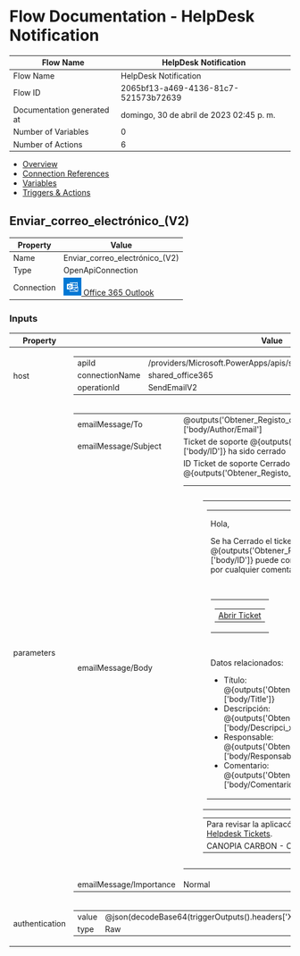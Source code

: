 ﻿# Flow Documentation \- HelpDesk Notification

| Flow Name                  | HelpDesk Notification                    |
| -------------------------- | ---------------------------------------- |
| Flow Name                  | HelpDesk Notification                    |
| Flow ID                    | 2065bf13\-a469\-4136\-81c7\-521573b72639 |
| Documentation generated at | domingo, 30 de abril de 2023 02:45 p. m. |
| Number of Variables        | 0                                        |
| Number of Actions          | 6                                        |

- [Overview](../index-HelpDesk-Notification(2065bf13-a469-4136-81c7-521573b72639).md)
- [Connection References](../connections-HelpDesk-Notification(2065bf13-a469-4136-81c7-521573b72639).md)
- [Variables](../variables-HelpDesk-Notification(2065bf13-a469-4136-81c7-521573b72639).md)
- [Triggers & Actions](../triggersactions-HelpDesk-Notification(2065bf13-a469-4136-81c7-521573b72639).md)

## Enviar\_correo\_electrónico\_(V2)

| Property   | Value                                                                                                  |
| ---------- | ------------------------------------------------------------------------------------------------------ |
| Name       | Enviar\_correo\_electrónico\_(V2)                                                                      |
| Type       | OpenApiConnection                                                                                      |
| Connection | [![office365](../office36532.png) Office 365 Outlook](https://docs.microsoft.com/connectors/office365) |

### Inputs

| Property       | Value                                                                                                                                                                                                                                                                                                                                                                                                                                                                                                                                                                                                                                                                                                                                                                                                                                                                                                                                                                                                                                                                                                                                                                                                                                                                                                                                                                                                                                                                                                                                                                                                                                                                                                                                                                                                                                                                                                                                                                                                                                                                                                                                                                                                                                                                                                                                                                                                                                                                                                                                                                                                                                                                                                                                                                                                                                                                                                                                                                                                                                                                                                                                                                                                                                                                                                                                                                                                                                                                                                                                                                                                                                                                                                                                                                                                                                                                                                                                                                                                                                                                                                                                                                                                                                                                                                                                                                                                                                                                                                                                                                                                                                                                                                                                                                                                                                                                                                                                                                                                                                                                                                                                                                                                                                                                                                                                                                                                                                                                                                                                                                                                                                                                                                                                                                                                                                                                                                                                                                                                                                                                                                                                                                                                                                                                                                                                                                                                                                                                                                                                                                                                                                                                                                                                                                                                                                                                                                                                                                                                                                                                                                                                                                                                                                                                                                                                                                                                                                                                                                                                                                                                                                                                                                                                                                                                                                                                                                                                                                                                                                                                                                                                                                                                                                                                                                                                                                                                                                                                                                                                                                                                                                                                       |
| -------------- | --------------------------------------------------------------------------------------------------------------------------------------------------------------------------------------------------------------------------------------------------------------------------------------------------------------------------------------------------------------------------------------------------------------------------------------------------------------------------------------------------------------------------------------------------------------------------------------------------------------------------------------------------------------------------------------------------------------------------------------------------------------------------------------------------------------------------------------------------------------------------------------------------------------------------------------------------------------------------------------------------------------------------------------------------------------------------------------------------------------------------------------------------------------------------------------------------------------------------------------------------------------------------------------------------------------------------------------------------------------------------------------------------------------------------------------------------------------------------------------------------------------------------------------------------------------------------------------------------------------------------------------------------------------------------------------------------------------------------------------------------------------------------------------------------------------------------------------------------------------------------------------------------------------------------------------------------------------------------------------------------------------------------------------------------------------------------------------------------------------------------------------------------------------------------------------------------------------------------------------------------------------------------------------------------------------------------------------------------------------------------------------------------------------------------------------------------------------------------------------------------------------------------------------------------------------------------------------------------------------------------------------------------------------------------------------------------------------------------------------------------------------------------------------------------------------------------------------------------------------------------------------------------------------------------------------------------------------------------------------------------------------------------------------------------------------------------------------------------------------------------------------------------------------------------------------------------------------------------------------------------------------------------------------------------------------------------------------------------------------------------------------------------------------------------------------------------------------------------------------------------------------------------------------------------------------------------------------------------------------------------------------------------------------------------------------------------------------------------------------------------------------------------------------------------------------------------------------------------------------------------------------------------------------------------------------------------------------------------------------------------------------------------------------------------------------------------------------------------------------------------------------------------------------------------------------------------------------------------------------------------------------------------------------------------------------------------------------------------------------------------------------------------------------------------------------------------------------------------------------------------------------------------------------------------------------------------------------------------------------------------------------------------------------------------------------------------------------------------------------------------------------------------------------------------------------------------------------------------------------------------------------------------------------------------------------------------------------------------------------------------------------------------------------------------------------------------------------------------------------------------------------------------------------------------------------------------------------------------------------------------------------------------------------------------------------------------------------------------------------------------------------------------------------------------------------------------------------------------------------------------------------------------------------------------------------------------------------------------------------------------------------------------------------------------------------------------------------------------------------------------------------------------------------------------------------------------------------------------------------------------------------------------------------------------------------------------------------------------------------------------------------------------------------------------------------------------------------------------------------------------------------------------------------------------------------------------------------------------------------------------------------------------------------------------------------------------------------------------------------------------------------------------------------------------------------------------------------------------------------------------------------------------------------------------------------------------------------------------------------------------------------------------------------------------------------------------------------------------------------------------------------------------------------------------------------------------------------------------------------------------------------------------------------------------------------------------------------------------------------------------------------------------------------------------------------------------------------------------------------------------------------------------------------------------------------------------------------------------------------------------------------------------------------------------------------------------------------------------------------------------------------------------------------------------------------------------------------------------------------------------------------------------------------------------------------------------------------------------------------------------------------------------------------------------------------------------------------------------------------------------------------------------------------------------------------------------------------------------------------------------------------------------------------------------------------------------------------------------------------------------------------------------------------------------------------------------------------------------------------------------------------------------------------------------------------------------------------------------------------------------------------------------------------------------------------------------------------------------------------------------------------------------------------------------------------------------------------------------------------------------------------------------------------------------------------------------------------------------------------------------------------------------------------------------- |
| host           | <table><tr><td>apiId</td><td>/providers/Microsoft.PowerApps/apis/shared_office365</td></tr><tr><td>connectionName</td><td>shared_office365</td></tr><tr><td>operationId</td><td>SendEmailV2</td></tr></table>                                                                                                                                                                                                                                                                                                                                                                                                                                                                                                                                                                                                                                                                                                                                                                                                                                                                                                                                                                                                                                                                                                                                                                                                                                                                                                                                                                                                                                                                                                                                                                                                                                                                                                                                                                                                                                                                                                                                                                                                                                                                                                                                                                                                                                                                                                                                                                                                                                                                                                                                                                                                                                                                                                                                                                                                                                                                                                                                                                                                                                                                                                                                                                                                                                                                                                                                                                                                                                                                                                                                                                                                                                                                                                                                                                                                                                                                                                                                                                                                                                                                                                                                                                                                                                                                                                                                                                                                                                                                                                                                                                                                                                                                                                                                                                                                                                                                                                                                                                                                                                                                                                                                                                                                                                                                                                                                                                                                                                                                                                                                                                                                                                                                                                                                                                                                                                                                                                                                                                                                                                                                                                                                                                                                                                                                                                                                                                                                                                                                                                                                                                                                                                                                                                                                                                                                                                                                                                                                                                                                                                                                                                                                                                                                                                                                                                                                                                                                                                                                                                                                                                                                                                                                                                                                                                                                                                                                                                                                                                                                                                                                                                                                                                                                                                                                                                                                                                                                                                                               |
| parameters     | <table><tr><td>emailMessage/To</td><td>@outputs('Obtener_Registo_de_lista_HelpDesk_Tickets')?['body/Author/Email']</td></tr><tr><td>emailMessage/Subject</td><td>Ticket de soporte @{outputs('Obtener_Registo_de_lista_HelpDesk_Tickets')?['body/ID']} ha sido cerrado</td></tr><tr><td>emailMessage/Body</td><td><html> <head> <meta name="viewport" content="width=device-width, initial-scale=1.0"/> <meta http-equiv="Content-Type" content="text/html; charset=UTF-8" /> <title>Notificación Ticket de soporte</title> <style> /* ------------------------------------- RESETS GLOBALES ------------------------------------- */ /*todos los estilos van aquí*/ img { border: none; -ms-interpolation-mode: bicubic; max-width: 100%; } body { background-color: #F6F6F6; font-family: sans-serif; -webkit-font-smoothing: antialiased; font-size: 14px; line-height: 1.4; margin: 0; padding: 0; -ms-text-size-adjust: 100%; -webkit-text-size-adjust: 100%; } table { border-collapse: separate; mso-table-lspace: 0pt; mso-table-rspace: 0pt; width: 100%; } table td { font-family: sans-serif; font-size: 14px; vertical-align: top; } /* ------------------------------------- BODY & CONTAINER ------------------------------------- */ .body { background-color: #F6F6F6; width: 100%; } /* Set max-width, y haz que se muestre como un bloque para que se estire automáticamente a ese ancho, pero también se encogerá en un teléfono o similares */ .container { display: block; margin: 0 auto !important; /* lo centra */ max-width: 580px; padding: 10px; width: 580px; } /* Este también debería ser un elemento de bloque, para que llene el 100% del .container*/ .content { box-sizing: border-box; display: block; margin: 0 auto; max-width: 580px; padding: 10px; } /* ------------------------------------- HEADER, FOOTER, MAIN ------------------------------------- */ .main { background: #FFFFFF; border-radius: 3px; width: 100%; } .wrapper { box-sizing: border-box; padding: 20px; } .content-block { padding-bottom: 10px; padding-top: 10px; } .footer { clear: both; margin-top: 10px; text-align: center; width: 100%; } .footer td, .footer p, .footer span, .footer a { color: #999999; font-size: 12px; text-align: center; } /* ------------------------------------- TIPOGRAFÍA ------------------------------------- */ h1, h2, h3, h4 { color: #000000; font-family: sans-serif; font-weight: 400; line-height: 1.4; margin: 0; margin-bottom: 30px; } h1 { font-size: 35px; font-weight: 300; text-align: center; text-transform: capitalize; } p, ul, ol { font-family: sans-serif; font-size: 14px; font-weight: normal; margin: 0; margin-bottom: 15px; } p li, ul li, ol li { list-style-position: inside; margin-left: 5px; } a { color: #3498DB; text-decoration: underline; } /* ------------------------------------- BOTONES ------------------------------------- */ .btn { box-sizing: border-box; width: 100%; } .btn > tbody > tr > td { padding-bottom: 15px; } .btn table { width: auto; } .btn table td { background-color: #FFFFFF; border-radius: 5px; text-align: center; } .btn a { background-color: #3DB87B; border: solid 1px #3DB87B; border-radius: 5px; box-sizing: border-box; color: #3DB87B; cursor: pointer; display: inline-block; font-size: 14px; font-weight: bold; margin: 0; padding: 12px 25px; text-decoration: none; text-transform: capitalize; } .btn-primary table td { background-color: #3DB87B; } .btn-primary a { background-color: #3DB87B; border-color: #3DB87B; color: #FFFFFF; } /* ------------------------------------- OTROS ESTILOS ÚTILES ------------------------------------- */ .last { margin-bottom: 0; } .first { margin-top: 0; } .align-center { text-align: center; } .align-right { text-align: right; } .align-left { text-align: left; } .clear { clear: both; } .mt0 { margin-top: 0; } .mb0 { margin-bottom: 0; } .preheader { color: transparent; display: none; height: 0; max-height: 0; max-width: 0; opacity: 0; overflow: hidden; mso-hide: all; visibility: hidden; width: 0; } .powered-by a { text-decoration: none; } hr { border: 0; border-bottom: 1px solid #F6F6F6; margin: 20px 0; } /* ------------------------------------- ESTILOS RESPONSIVOS PARA MÓBILES ------------------------------------- */ @media only screen and (max-width: 620px) { table.body h1 { font-size: 28px !important; margin-bottom: 10px !important; } table.body p, table.body ul, table.body ol, table.body td, table.body span, table.body a { font-size: 16px !important; } table.body .wrapper, table.body .article { padding: 10px !important; } table.body .content { padding: 0 !important; } table.body .container { padding: 0 !important; width: 100% !important; } table.body .main { border-left-width: 0 !important; border-radius: 0 !important; border-right-width: 0 !important; } table.body .btn table { width: 100% !important; } table.body .btn a { width: 100% !important; } table.body .img-responsive { height: auto !important; max-width: 100% !important; width: auto !important; } } /* ------------------------------------- CONSERVAR ESTOS ESTILOS EN HEAD ------------------------------------- */ @media all { .ExternalClass { width: 100%; } .ExternalClass, .ExternalClass p, .ExternalClass span, .ExternalClass font, .ExternalClass td, .ExternalClass div { line-height: 100%; } .apple-link a { color: inherit !important; font-family: inherit !important; font-size: inherit !important; font-weight: inherit !important; line-height: inherit !important; text-decoration: none !important; } #MessageViewBody a { color: inherit; text-decoration: none; font-size: inherit; font-family: inherit; font-weight: inherit; line-height: inherit; } .btn-primary table td:hover { background-color: #127531 !important; } .btn-primary a:hover { background-color: #127531 !important; border-color: #127531 !important; } } </style> </head> <body> <span class="preheader">ID Ticket de soporte Cerrado @{outputs('Obtener_Registo_de_lista_HelpDesk_Tickets')?['body/ID']} </span> <table role="presentation" border="0" cellpadding="0" cellspacing="0" class="body"> <tr> <td>&nbsp;</td> <td class="container"> <div class="content"> <!-- START CENTERED WHITE CONTAINER --> <table role="presentation" class="main"> <!-- START MAIN CONTENT AREA --> <tr> <td class="wrapper"> <table role="presentation" border="0" cellpadding="0" cellspacing="0"> <tr> <td> <p>Hola,</p> <p>Se ha Cerrado el ticket de soporte ID @{outputs('Obtener_Registo_de_lista_HelpDesk_Tickets')?['body/ID']} puede comunicarse con el responsable del ticket por cualquier comentario u inconveniente</p> <table role="presentation" border="0" cellpadding="0" cellspacing="0" class="btn btn-primary"> <br> <tbody> <tr> <td align="left"> <table role="presentation" border="0" cellpadding="0" cellspacing="0"> <tbody> <tr> <td> <a href="https://apps.powerapps.com/play/e/default-443ce54c-24bb-4b32-8795-1beae5de4545/a/9eac15de-9548-4a3c-87a0-40c1d5719615?tenantId=443ce54c-24bb-4b32-8795-1beae5de4545&Screen=UserForm&ItemID=@{outputs('Obtener_Registo_de_lista_HelpDesk_Tickets')?['body/ID']}" target="_blank">Abrir Ticket</a> </td> </tr> </tbody> </table> </td> </tr> </tbody> </table> <br> <p>Datos relacionados:</p> <ul> <li>Título:   @{outputs('Obtener_Registo_de_lista_HelpDesk_Tickets')?['body/Title']}</li> <li>Descripción:   @{outputs('Obtener_Registo_de_lista_HelpDesk_Tickets')?['body/Descripci_x00f3_n']}</li> <li>Responsable:   @{outputs('Obtener_Registo_de_lista_HelpDesk_Tickets')?['body/Responsable']}</li> <li>Comentario:   @{outputs('Obtener_Registo_de_lista_HelpDesk_Tickets')?['body/Comentarios']}</li> </ul> </td> </tr> </table> </td> </tr> <!-- END MAIN CONTENT AREA --> </table> <!-- END CENTERED CONTAINER BLANCO --> <!-- START FOOTER --> <div class="footer"> <table role="presentation" border="0" cellpadding="0" cellspacing="0"> <tr> <td class="content-block"> <span class="apple-link">Para revisar la aplicacón HelpDesk presione el siguiente vínculo</span> <br> <a href="https://apps.powerapps.com/play/e/default-443ce54c-24bb-4b32-8795-1beae5de4545/a/9eac15de-9548-4a3c-87a0-40c1d5719615?tenantId=443ce54c-24bb-4b32-8795-1beae5de4545">Helpdesk Tickets</a>. </td> </tr> <tr> <td class="content-block powered-by"> CANOPIA CARBON - Confidencial </td> </tr> </table> </div> <!-- END FOOTER --> </div> </td> <td>&nbsp;</td> </tr> </table> </body> </html></td></tr><tr><td>emailMessage/Importance</td><td>Normal</td></tr></table> |
| authentication | <table><tr><td>value</td><td>@json(decodeBase64(triggerOutputs().headers['X-MS-APIM-Tokens']))['$ConnectionKey']</td></tr><tr><td>type</td><td>Raw</td></tr></table>                                                                                                                                                                                                                                                                                                                                                                                                                                                                                                                                                                                                                                                                                                                                                                                                                                                                                                                                                                                                                                                                                                                                                                                                                                                                                                                                                                                                                                                                                                                                                                                                                                                                                                                                                                                                                                                                                                                                                                                                                                                                                                                                                                                                                                                                                                                                                                                                                                                                                                                                                                                                                                                                                                                                                                                                                                                                                                                                                                                                                                                                                                                                                                                                                                                                                                                                                                                                                                                                                                                                                                                                                                                                                                                                                                                                                                                                                                                                                                                                                                                                                                                                                                                                                                                                                                                                                                                                                                                                                                                                                                                                                                                                                                                                                                                                                                                                                                                                                                                                                                                                                                                                                                                                                                                                                                                                                                                                                                                                                                                                                                                                                                                                                                                                                                                                                                                                                                                                                                                                                                                                                                                                                                                                                                                                                                                                                                                                                                                                                                                                                                                                                                                                                                                                                                                                                                                                                                                                                                                                                                                                                                                                                                                                                                                                                                                                                                                                                                                                                                                                                                                                                                                                                                                                                                                                                                                                                                                                                                                                                                                                                                                                                                                                                                                                                                                                                                                                                                                                                                        |

